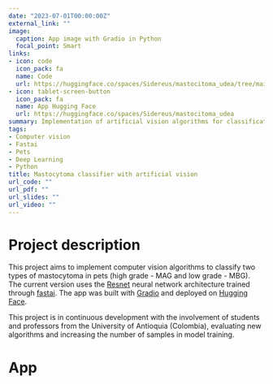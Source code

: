 ```yaml
---
date: "2023-07-01T00:00:00Z"
external_link: ""
image:
  caption: App image with Gradio in Python
  focal_point: Smart
links:
- icon: code
  icon_pack: fa
  name: Code
  url: https://huggingface.co/spaces/Sidereus/mastocitoma_udea/tree/main
- icon: tablet-screen-button
  icon_pack: fa
  name: App Hugging Face
  url: https://huggingface.co/spaces/Sidereus/mastocitoma_udea
summary: Implementation of artificial vision algorithms for classification of Mastocytoma in pets.
tags:
- Computer vision
- Fastai
- Pets
- Deep Learning
- Python
title: Mastocytoma classifier with artificial vision
url_code: ""
url_pdf: ""
url_slides: ""
url_video: ""
---
```


# Project description

This project aims to implement computer vision algorithms to classify two types of mastocytoma in pets (high grade - MAG and low grade - MBG). The current version uses the [Resnet](https://en.wikipedia.org/wiki/Residual_neural_network) neural network architecture trained through [fastai](https://docs.fast.ai/). The app was built with [Gradio](https://www.gradio.app/) and deployed on [Hugging Face](https://huggingface.co/).

This project is in continuous development with the involvement of students and professors from the University of Antioquia (Colombia), evaluating new algorithms and increasing the number of samples in model training.

# App

<script
	type="module"
	src="https://gradio.s3-us-west-2.amazonaws.com/3.38.0/gradio.js"
></script>

<gradio-app src="https://sidereus-mastocitoma-udea.hf.space"></gradio-app>

